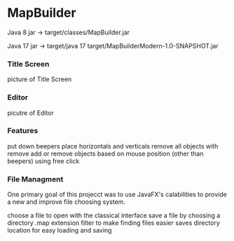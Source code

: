 # MapBuilder
Java 8 jar -> target/classes/MapBuilder.jar

Java 17 jar -> target/java 17 target/MapBuilderModern-1.0-SNAPSHOT.jar

### Title Screen
picture of Title Screen

### Editor
picutre of Editor

### Features
put down beepers
place horizontals and verticals
remove all objects with remove
add or remove objects based on mouse position (other than beepers) using free click
### File Managment
One primary goal of this projecct was to use JavaFX's calabilities to provide a new and improve file choosing system.

choose a file to open with the classical interface
save a file by choosing a directory
.map extension filter to make finding files easier
saves directory location for easy loading and saving

